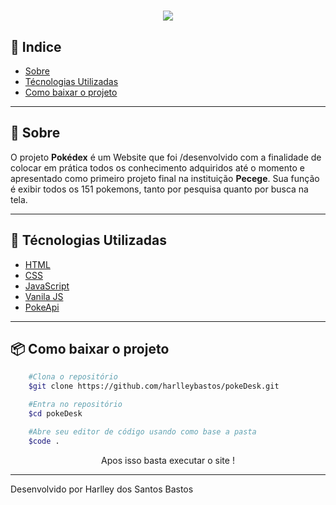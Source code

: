<h1 align="center">
    <img src="https://i.imgur.com/qwgvHDm.png"/>
</h1>

## 📕 Indice

- [Sobre](#-sobre)
- [Técnologias Utilizadas](#-técnologias-utilizadas)
- [Como baixar o projeto](#-como-baixar-o-projeto)
___

## 📜 Sobre

O projeto **Pokédex** é um Website que foi /desenvolvido com a finalidade de colocar em prática todos os conhecimento adquiridos até o momento e apresentado como primeiro projeto final na instituição **Pecege**. Sua função é exibir todos os 151 pokemons, tanto por pesquisa quanto por busca na tela.
___

## 🚀 Técnologias Utilizadas

- [HTML](https://developer.mozilla.org/pt-BR/docs/Web/HTML)
- [CSS](https://www.w3schools.com/css/)
- [JavaScript](https://developer.mozilla.org/pt-BR/docs/Aprender/JavaScript)
- [Vanila JS](http://vanilla-js.com/)
- [PokeApi](https://pokeapi.co/)

___

## 📦 Como baixar o projeto

``` bash
    #Clona o repositório
    $git clone https://github.com/harlleybastos/pokeDesk.git

    #Entra no repositório
    $cd pokeDesk

    #Abre seu editor de código usando como base a pasta
    $code .
```

<p ALIGN="center">Apos isso basta executar o site !</p>


___
Desenvolvido por Harlley dos Santos Bastos